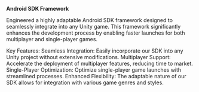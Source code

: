 **Android SDK Framework**

Engineered a highly adaptable Android SDK framework designed to seamlessly integrate into any Unity game. 
This framework significantly enhances the development process by enabling faster launches for both multiplayer and single-player games.

Key Features:
Seamless Integration: Easily incorporate our SDK into any Unity project without extensive modifications.
Multiplayer Support: Accelerate the deployment of multiplayer features, reducing time to market.
Single-Player Optimization: Optimize single-player game launches with streamlined processes.
Enhanced Flexibility: The adaptable nature of our SDK allows for integration with various game genres and styles.
